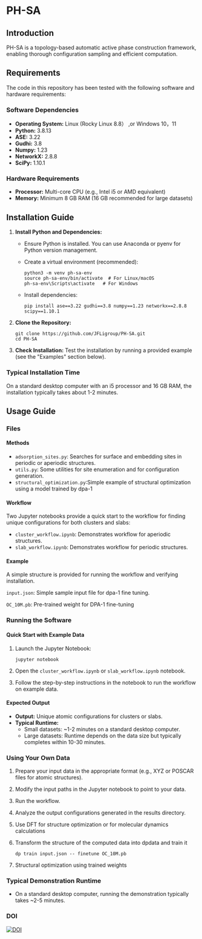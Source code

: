 # PH-SA

## Introduction

PH-SA is a topology-based automatic active phase construction framework, enabling thorough configuration sampling and efficient computation.

## Requirements

The code in this repository has been tested with the following software and hardware requirements:

### Software Dependencies

- **Operating System:** Linux (Rocky Linux 8.8） ,or Windows 10，11
- **Python:** 3.8.13
- **ASE:**  3.22
- **Gudhi:** 3.8
- **Numpy:** 1.23
- **NetworkX:**  2.8.8
- **SciPy:** 1.10.1

### Hardware Requirements

- **Processor:** Multi-core CPU (e.g., Intel i5 or AMD equivalent)
- **Memory:** Minimum 8 GB RAM (16 GB recommended for large datasets)

## Installation Guide

1. **Install Python and Dependencies:**

   - Ensure Python  is installed. You can use Anaconda or pyenv for Python version management.

   - Create a virtual environment (recommended):

     ```
     python3 -m venv ph-sa-env
     source ph-sa-env/bin/activate  # For Linux/macOS
     ph-sa-env\Scripts\activate   # For Windows
     ```

   - Install dependencies:

     ```
     pip install ase==3.22 gudhi==3.8 numpy==1.23 networkx==2.8.8 scipy==1.10.1
     ```

2. **Clone the Repository:**

   ```
   git clone https://github.com/JFLigroup/PH-SA.git
   cd PH-SA
   ```

3. **Check Installation:** Test the installation by running a provided example (see the "Examples" section below).

### Typical Installation Time

On a standard desktop computer with an i5 processor and 16 GB RAM, the installation typically takes about 1-2 minutes.

## Usage Guide

### Files

#### Methods

- `adsorption_sites.py`: Searches for surface and embedding sites in periodic or  aperiodic structures.
- `utils.py`: Some utilities for site enumeration and for configuration generation.
- `structural_optimization.py`:Simple example of structural optimization using a model trained by dpa-1

#### Workflow

Two Jupyter notebooks provide a quick start to the workflow for finding unique configurations for both clusters and slabs:

- `cluster_workflow.ipynb`: Demonstrates workflow for aperiodic structures.
- `slab_workflow.ipynb`: Demonstrates workflow for periodic structures.

#### Example

A simple structure is provided for running the workflow and verifying installation.

 `input.json`: Simple sample input file for dpa-1 fine tuning.

 `OC_10M.pb`: Pre-trained weight for DPA-1 fine-tuning

### Running the Software

#### Quick Start with Example Data

1. Launch the Jupyter Notebook:

   ```
   jupyter notebook
   ```

2. Open the `cluster_workflow.ipynb` or `slab_workflow.ipynb` notebook.

3. Follow the step-by-step instructions in the notebook to run the workflow on example data.

#### Expected Output

- **Output:** Unique atomic configurations for clusters or slabs.
- **Typical Runtime:**
  - Small datasets: ~1-2 minutes on a standard desktop computer.
  - Large datasets: Runtime depends on the data size but typically completes within 10-30 minutes.

### Using Your Own Data

1. Prepare your input data in the appropriate format (e.g., XYZ or POSCAR files for atomic structures).

2. Modify the input paths in the Jupyter notebook to point to your data.

3. Run the workflow.

4. Analyze the output configurations generated in the results directory.

5. Use DFT for structure optimization or for molecular dynamics calculations

6. Transform the structure of the computed data into dpdata and train it

   `dp train input.json -- finetune OC_10M.pb`

7. Structural optimization using trained weights

### Typical Demonstration Runtime

- On a standard desktop computer, running the demonstration typically takes ~2-5 minutes.
### DOI
[![DOI](https://zenodo.org/badge/856829594.svg)](https://doi.org/10.5281/zenodo.14739245)
